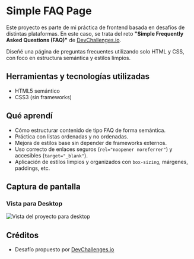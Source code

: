 # Simple FAQ Page
Este proyecto es parte de mi práctica de frontend basada en desafíos de distintas plataformas. En este caso, se trata del reto **"Simple Frequently Asked Questions (FAQ)"** de [DevChallenges.io](https://devchallenges.io/).

Diseñé una página de preguntas frecuentes utilizando solo HTML y CSS, con foco en estructura semántica y estilos limpios.

## Herramientas y tecnologías utilizadas
- HTML5 semántico
- CSS3 (sin frameworks)

## Qué aprendí
- Cómo estructurar contenido de tipo FAQ de forma semántica.
- Práctica con listas ordenadas y no ordenadas.
- Mejora de estilos base sin depender de frameworks externos.
- Uso correcto de enlaces seguros (`rel="noopener noreferrer"`) y accesibles (`target="_blank"`).
- Aplicación de estilos limpios y organizados con `box-sizing`, márgenes, paddings, etc.

## Captura de pantalla
### Vista para Desktop
![Vista del proyecto para desktop](./assets/desktop.png)

## Créditos
- Desafío propuesto por [DevChallenges.io](https://devchallenges.io)
